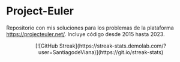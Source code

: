 # Project-Euler

Repositorio con mis soluciones para los problemas de la plataforma https://projecteuler.net/.
Incluye código desde 2015 hasta 2023.

<center>[![GitHub Streak](https://streak-stats.demolab.com/?user=SantiagodeViana)](https://git.io/streak-stats)<center/>
